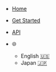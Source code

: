 <!-- _navbar.md -->
* [Home](/)

* [Get Started](docs/overview#overview)

* [API](https://triamnetwork.github.io/triam-sdk/)

* :globe_with_meridians:
  * English [:us:](/)
  * Japan [:jp:](/jp/)
